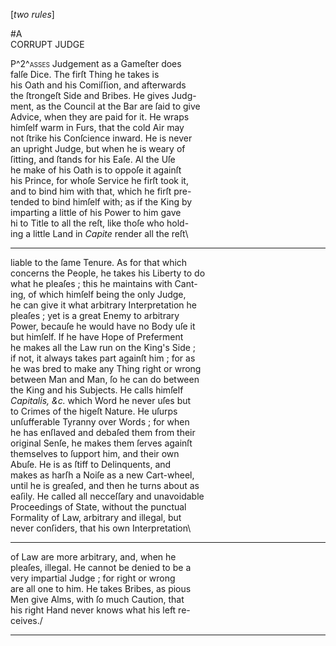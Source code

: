 [*two rules*]

#A\
CORRUPT JUDGE

P^2^<span style="font-variant:small-caps;">asses</span> Judgement as a Gameſter does\
falſe Dice. The firſt Thing he takes is\
his Oath and his Comiſſion, and afterwards\
the ſtrongeſt Side and Bribes.  He gives Judg-\
ment, as the Council at the Bar are ſaid to give\
Advice, when they are paid for it. He wraps\
himſelf warm in Furs, that the cold Air may\
not ſtrike his Conſcience inward.  He is never\
an upright Judge, but when he is weary of\
ſitting, and ſtands for his Eaſe.  Al the Uſe\
he make of his Oath is to oppoſe it againſt\
his Prince, for whoſe Service he firſt took it,\
and to bind him with that, which he firſt pre-\
tended to bind himſelf with; as if the King by\
imparting a little of his Power to him gave\
hi to Title to all the reſt, like thoſe who hold-\
ing a little Land in *Capite* render all the reſt\


---


liable to the ſame Tenure.  As for that which\
concerns the People, he takes his Liberty to do\
what he pleaſes ; this he maintains with Cant-\
ing, of which himſelf being the only Judge,\
he can give it what arbitrary Interpretation he\
pleaſes ; yet is a great Enemy to arbitrary\
Power, becauſe he would have no Body uſe it\
but himſelf.  If he have Hope of Preferment\
he makes all the Law run on the King's Side ;\
if not, it always takes part againſt him ; for as\
he was bred to make any Thing right or wrong\
between Man and Man, ſo he can do between\
the King and his Subjects.  He calls himſelf\
*Capitalis, &c.* which Word he never uſes but\
to Crimes of the higeſt Nature. He uſurps\
unſufferable Tyranny over Words ; for when\
he has enſlaved and debaſed them from their\
original Senſe, he makes them ſerves againſt\
themselves to ſupport him, and their own\
Abuſe. He is as ſtiff to Delinquents, and\
makes as harſh a Noiſe as a new Cart-wheel,\
until he is greaſed, and then he turns about as\
eaſily.  He called all necceſſary and unavoidable\
Proceedings of State, without the punctual\
Formality of Law, arbitrary and illegal, but\
never conſiders, that his own Interpretation\


---


of Law are more arbitrary, and, when he\
pleaſes, illegal.  He cannot be denied to be a\
very impartial Judge ; for right or wrong\
are all one to him.  He takes Bribes, as pious\
Men give Alms, with ſo much Caution, that\
his right Hand never knows what his left re-\
ceives./ 


---



